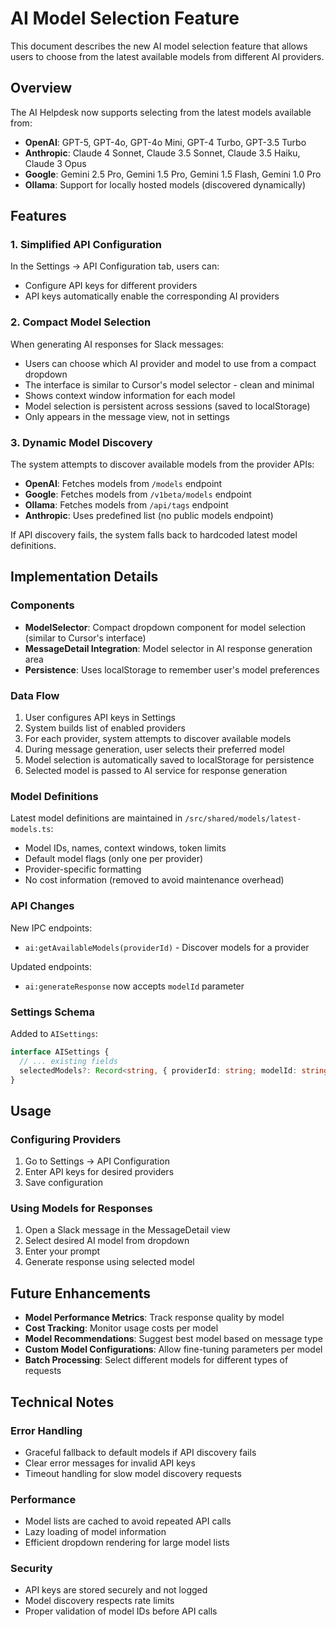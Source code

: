 # AI Model Selection Feature

This document describes the new AI model selection feature that allows users to choose from the latest available models from different AI providers.

## Overview

The AI Helpdesk now supports selecting from the latest models available from:

- **OpenAI**: GPT-5, GPT-4o, GPT-4o Mini, GPT-4 Turbo, GPT-3.5 Turbo
- **Anthropic**: Claude 4 Sonnet, Claude 3.5 Sonnet, Claude 3.5 Haiku, Claude 3 Opus
- **Google**: Gemini 2.5 Pro, Gemini 1.5 Pro, Gemini 1.5 Flash, Gemini 1.0 Pro
- **Ollama**: Support for locally hosted models (discovered dynamically)

## Features

### 1. Simplified API Configuration

In the Settings → API Configuration tab, users can:

- Configure API keys for different providers
- API keys automatically enable the corresponding AI providers

### 2. Compact Model Selection

When generating AI responses for Slack messages:

- Users can choose which AI provider and model to use from a compact dropdown
- The interface is similar to Cursor's model selector - clean and minimal
- Shows context window information for each model
- Model selection is persistent across sessions (saved to localStorage)
- Only appears in the message view, not in settings

### 3. Dynamic Model Discovery

The system attempts to discover available models from the provider APIs:

- **OpenAI**: Fetches models from `/models` endpoint
- **Google**: Fetches models from `/v1beta/models` endpoint
- **Ollama**: Fetches models from `/api/tags` endpoint
- **Anthropic**: Uses predefined list (no public models endpoint)

If API discovery fails, the system falls back to hardcoded latest model definitions.

## Implementation Details

### Components

- **ModelSelector**: Compact dropdown component for model selection (similar to Cursor's interface)
- **MessageDetail Integration**: Model selector in AI response generation area
- **Persistence**: Uses localStorage to remember user's model preferences

### Data Flow

1. User configures API keys in Settings
2. System builds list of enabled providers
3. For each provider, system attempts to discover available models
4. During message generation, user selects their preferred model
5. Model selection is automatically saved to localStorage for persistence
6. Selected model is passed to AI service for response generation

### Model Definitions

Latest model definitions are maintained in `/src/shared/models/latest-models.ts`:

- Model IDs, names, context windows, token limits
- Default model flags (only one per provider)
- Provider-specific formatting
- No cost information (removed to avoid maintenance overhead)

### API Changes

New IPC endpoints:
- `ai:getAvailableModels(providerId)` - Discover models for a provider

Updated endpoints:
- `ai:generateResponse` now accepts `modelId` parameter

### Settings Schema

Added to `AISettings`:
```typescript
interface AISettings {
  // ... existing fields
  selectedModels?: Record<string, { providerId: string; modelId: string }>;
}
```

## Usage

### Configuring Providers

1. Go to Settings → API Configuration
2. Enter API keys for desired providers
3. Save configuration

### Using Models for Responses

1. Open a Slack message in the MessageDetail view
2. Select desired AI model from dropdown
3. Enter your prompt
4. Generate response using selected model

## Future Enhancements

- **Model Performance Metrics**: Track response quality by model
- **Cost Tracking**: Monitor usage costs per model
- **Model Recommendations**: Suggest best model based on message type
- **Custom Model Configurations**: Allow fine-tuning parameters per model
- **Batch Processing**: Select different models for different types of requests

## Technical Notes

### Error Handling

- Graceful fallback to default models if API discovery fails
- Clear error messages for invalid API keys
- Timeout handling for slow model discovery requests

### Performance

- Model lists are cached to avoid repeated API calls
- Lazy loading of model information
- Efficient dropdown rendering for large model lists

### Security

- API keys are stored securely and not logged
- Model discovery respects rate limits
- Proper validation of model IDs before API calls
